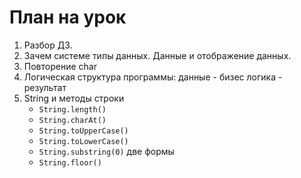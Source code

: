 # План на урок
1. Разбор ДЗ.
1. Зачем системе типы данных. Данные и отображение данных. 
1. Повторение char
1. Логическая структура программы: данные - бизес логика - результат
1. String и методы строки
   - `String.length()`
   - `String.charAt()`
   - `String.toUpperCase()`
   - `String.toLowerCase()`
   - `String.substring(0)` две формы
   - `String.floor()`
